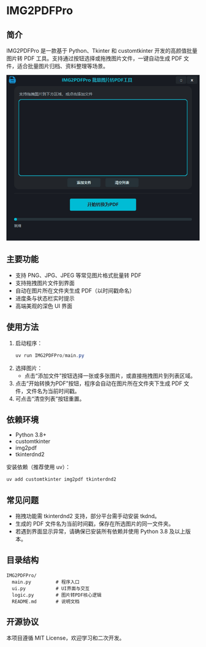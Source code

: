 # IMG2PDFPro

## 简介
IMG2PDFPro 是一款基于 Python、Tkinter 和 customtkinter 开发的高颜值批量图片转 PDF 工具。支持通过按钮选择或拖拽图片文件，一键自动生成 PDF 文件，适合批量图片归档、资料整理等场景。

![IMG2PDFPro](../docs/Image/20250611164058-img2pdf-UI.jpg)

## 主要功能
- 支持 PNG、JPG、JPEG 等常见图片格式批量转 PDF
- 支持拖拽图片文件到界面
- 自动在图片所在文件夹生成 PDF（以时间戳命名）
- 进度条与状态栏实时提示
- 高端美观的深色 UI 界面

## 使用方法
1. 启动程序：
   ```powershell
   uv run IMG2PDFPro/main.py
   ```
2. 选择图片：
   - 点击“添加文件”按钮选择一张或多张图片，或直接拖拽图片到列表区域。
3. 点击“开始转换为PDF”按钮，程序会自动在图片所在文件夹下生成 PDF 文件，文件名为当前时间戳。
4. 可点击“清空列表”按钮重置。

## 依赖环境
- Python 3.8+
- customtkinter
- img2pdf
- tkinterdnd2

安装依赖（推荐使用 uv）：
```powershell
uv add customtkinter img2pdf tkinterdnd2
```

## 常见问题
- 拖拽功能需 tkinterdnd2 支持，部分平台需手动安装 tkdnd。
- 生成的 PDF 文件名为当前时间戳，保存在所选图片的同一文件夹。
- 若遇到界面显示异常，请确保已安装所有依赖并使用 Python 3.8 及以上版本。

## 目录结构
```
IMG2PDFPro/
  main.py         # 程序入口
  ui.py           # UI界面与交互
  logic.py        # 图片转PDF核心逻辑
  README.md       # 说明文档
```

## 开源协议
本项目遵循 MIT License，欢迎学习和二次开发。


